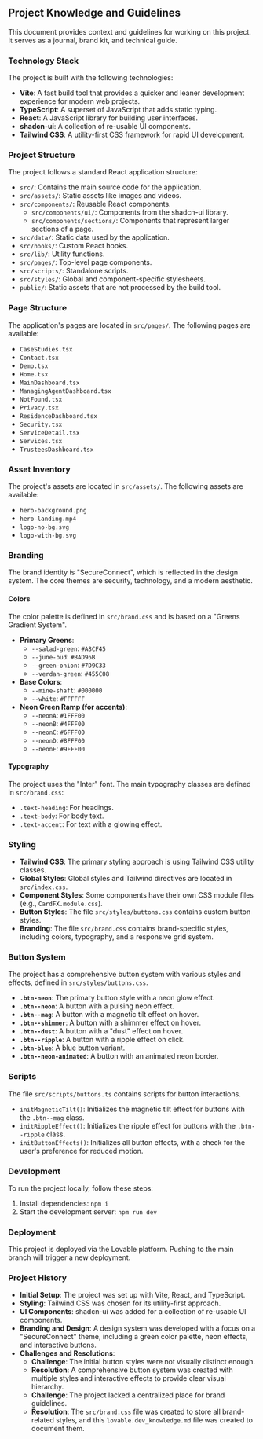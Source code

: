 ## Project Knowledge and Guidelines

This document provides context and guidelines for working on this project. It serves as a journal, brand kit, and technical guide.

### Technology Stack

The project is built with the following technologies:

- **Vite**: A fast build tool that provides a quicker and leaner development experience for modern web projects.
- **TypeScript**: A superset of JavaScript that adds static typing.
- **React**: A JavaScript library for building user interfaces.
- **shadcn-ui**: A collection of re-usable UI components.
- **Tailwind CSS**: A utility-first CSS framework for rapid UI development.

### Project Structure

The project follows a standard React application structure:

- `src/`: Contains the main source code for the application.
- `src/assets/`: Static assets like images and videos.
- `src/components/`: Reusable React components.
  - `src/components/ui/`: Components from the shadcn-ui library.
  - `src/components/sections/`: Components that represent larger sections of a page.
- `src/data/`: Static data used by the application.
- `src/hooks/`: Custom React hooks.
- `src/lib/`: Utility functions.
- `src/pages/`: Top-level page components.
- `src/scripts/`: Standalone scripts.
- `src/styles/`: Global and component-specific stylesheets.
- `public/`: Static assets that are not processed by the build tool.

### Page Structure

The application's pages are located in `src/pages/`. The following pages are available:

- `CaseStudies.tsx`
- `Contact.tsx`
- `Demo.tsx`
- `Home.tsx`
- `MainDashboard.tsx`
- `ManagingAgentDashboard.tsx`
- `NotFound.tsx`
- `Privacy.tsx`
- `ResidenceDashboard.tsx`
- `Security.tsx`
- `ServiceDetail.tsx`
- `Services.tsx`
- `TrusteesDashboard.tsx`

### Asset Inventory

The project's assets are located in `src/assets/`. The following assets are available:

- `hero-background.png`
- `hero-landing.mp4`
- `logo-no-bg.svg`
- `logo-with-bg.svg`

### Branding

The brand identity is "SecureConnect", which is reflected in the design system. The core themes are security, technology, and a modern aesthetic.

#### Colors

The color palette is defined in `src/brand.css` and is based on a "Greens Gradient System".

- **Primary Greens**:
  - `--salad-green`: `#A8CF45`
  - `--june-bud`: `#BAD96B`
  - `--green-onion`: `#7D9C33`
  - `--verdan-green`: `#455C08`
- **Base Colors**:
  - `--mine-shaft`: `#000000`
  - `--white`: `#FFFFFF`
- **Neon Green Ramp (for accents)**:
  - `--neonA`: `#1FFF00`
  - `--neonB`: `#4FFF00`
  - `--neonC`: `#6FFF00`
  - `--neonD`: `#8FFF00`
  - `--neonE`: `#9FFF00`

#### Typography

The project uses the "Inter" font. The main typography classes are defined in `src/brand.css`:

- `.text-heading`: For headings.
- `.text-body`: For body text.
- `.text-accent`: For text with a glowing effect.

### Styling

- **Tailwind CSS**: The primary styling approach is using Tailwind CSS utility classes.
- **Global Styles**: Global styles and Tailwind directives are located in `src/index.css`.
- **Component Styles**: Some components have their own CSS module files (e.g., `CardFX.module.css`).
- **Button Styles**: The file `src/styles/buttons.css` contains custom button styles.
- **Branding**: The file `src/brand.css` contains brand-specific styles, including colors, typography, and a responsive grid system.

### Button System

The project has a comprehensive button system with various styles and effects, defined in `src/styles/buttons.css`.

- **`.btn-neon`**: The primary button style with a neon glow effect.
- **`.btn--neon`**: A button with a pulsing neon effect.
- **`.btn--mag`**: A button with a magnetic tilt effect on hover.
- **`.btn--shimmer`**: A button with a shimmer effect on hover.
- **`.btn--dust`**: A button with a "dust" effect on hover.
- **`.btn--ripple`**: A button with a ripple effect on click.
- **`.btn-blue`**: A blue button variant.
- **`.btn--neon-animated`**: A button with an animated neon border.

### Scripts

The file `src/scripts/buttons.ts` contains scripts for button interactions.

- `initMagneticTilt()`: Initializes the magnetic tilt effect for buttons with the `.btn--mag` class.
- `initRippleEffect()`: Initializes the ripple effect for buttons with the `.btn--ripple` class.
- `initButtonEffects()`: Initializes all button effects, with a check for the user's preference for reduced motion.

### Development

To run the project locally, follow these steps:

1.  Install dependencies: `npm i`
2.  Start the development server: `npm run dev`

### Deployment

This project is deployed via the Lovable platform. Pushing to the main branch will trigger a new deployment.

### Project History

- **Initial Setup**: The project was set up with Vite, React, and TypeScript.
- **Styling**: Tailwind CSS was chosen for its utility-first approach.
- **UI Components**: shadcn-ui was added for a collection of re-usable UI components.
- **Branding and Design**: A design system was developed with a focus on a "SecureConnect" theme, including a green color palette, neon effects, and interactive buttons.
- **Challenges and Resolutions**:
  - **Challenge**: The initial button styles were not visually distinct enough.
  - **Resolution**: A comprehensive button system was created with multiple styles and interactive effects to provide clear visual hierarchy.
  - **Challenge**: The project lacked a centralized place for brand guidelines.
  - **Resolution**: The `src/brand.css` file was created to store all brand-related styles, and this `lovable.dev_knowledge.md` file was created to document them.
